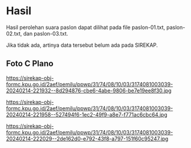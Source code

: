 # Hasil

Hasil perolehan suara paslon dapat dilihat pada file paslon-01.txt, paslon-02.txt, dan paslon-03.txt.

Jika tidak ada, artinya data tersebut belum ada pada SIREKAP.

## Foto C Plano

https://sirekap-obj-formc.kpu.go.id/2aef/pemilu/ppwp/31/74/08/10/03/3174081003039-20240214-221932--8d294876-cbe6-4abe-9806-be7e19ee8f30.jpg

https://sirekap-obj-formc.kpu.go.id/2aef/pemilu/ppwp/31/74/08/10/03/3174081003039-20240214-221958--527494f6-1ec2-49f9-a8e7-f771ac6cbc64.jpg

https://sirekap-obj-formc.kpu.go.id/2aef/pemilu/ppwp/31/74/08/10/03/3174081003039-20240214-222029--2de162d0-e792-43f8-a797-151f60c95247.jpg
